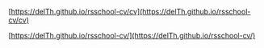 [https://delTh.github.io/rsschool-cv/cv](https://delTh.github.io/rsschool-cv/cv)

[https://delTh.github.io/rsschool-cv/](https://delTh.github.io/rsschool-cv/)